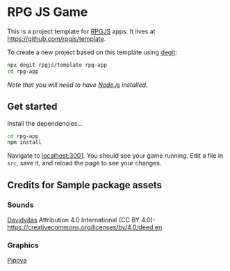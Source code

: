 # RPG JS Game

This is a project template for [RPGJS](https://rpgjs.dev) apps. It lives at https://github.com/rpgjs/template.

To create a new project based on this template using [degit](https://github.com/Rich-Harris/degit):

```bash
npx degit rpgjs/template rpg-app
cd rpg-app
```

*Note that you will need to have [Node.js](https://nodejs.org) installed.*

## Get started

Install the dependencies...

```bash
cd rpg-app
npm install
```

Navigate to [localhost:3001](http://localhost:3001). You should see your game running. Edit a file in `src`, save it, and reload the page to see your changes.

## Credits for Sample package assets

### Sounds

[Davidvitas](https://www.davidvitas.com/portfolio/2016/5/12/rpg-music-pack)
Attribution 4.0 International (CC BY 4.0)- https://creativecommons.org/licenses/by/4.0/deed.en

### Graphics

[Pipoya](https://pipoya.itch.io)